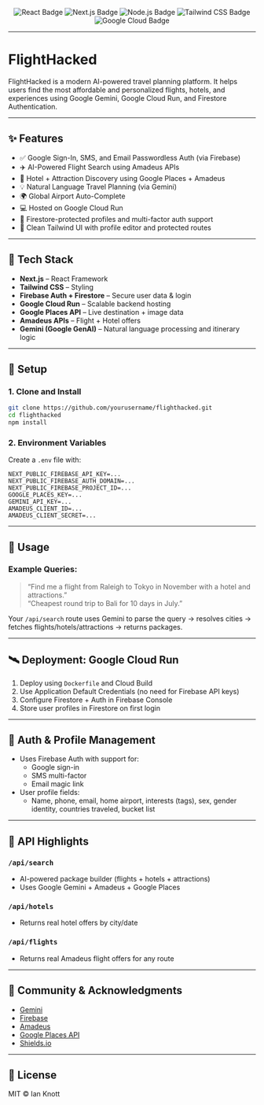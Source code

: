<p align="center">
  <img src="https://img.shields.io/badge/Built%20With-React-61DAFB?logo=react&logoColor=white&style=for-the-badge" alt="React Badge">
  <img src="https://img.shields.io/badge/Framework-Next.js-000000?logo=next.js&logoColor=white&style=for-the-badge" alt="Next.js Badge">
  <img src="https://img.shields.io/badge/Runtime-Node.js-339933?logo=nodedotjs&logoColor=white&style=for-the-badge" alt="Node.js Badge">
  <img src="https://img.shields.io/badge/Styling-Tailwind%20CSS-38B2AC?logo=tailwindcss&logoColor=white&style=for-the-badge" alt="Tailwind CSS Badge">
  <img src="https://img.shields.io/badge/Backend-Google%20Cloud%20Run-4285F4?logo=googlecloud&logoColor=white&style=for-the-badge" alt="Google Cloud Badge">
</p>

---

# FlightHacked

FlightHacked is a modern AI-powered travel planning platform. It helps users find the most affordable and personalized flights, hotels, and experiences using Google Gemini, Google Cloud Run, and Firestore Authentication.

---

## ✨ Features

- ✅ Google Sign-In, SMS, and Email Passwordless Auth (via Firebase)
- ✈️ AI-Powered Flight Search using Amadeus APIs
- 🏨 Hotel + Attraction Discovery using Google Places + Amadeus
- 💡 Natural Language Travel Planning (via Gemini)
- 🌍 Global Airport Auto-Complete
- 💻 Hosted on Google Cloud Run
- 🔐 Firestore-protected profiles and multi-factor auth support
- 🎯 Clean Tailwind UI with profile editor and protected routes

---

## 🚀 Tech Stack

- **Next.js** – React Framework
- **Tailwind CSS** – Styling
- **Firebase Auth + Firestore** – Secure user data & login
- **Google Cloud Run** – Scalable backend hosting
- **Google Places API** – Live destination + image data
- **Amadeus APIs** – Flight + Hotel offers
- **Gemini (Google GenAI)** – Natural language processing and itinerary logic

---

## 🔧 Setup

### 1. Clone and Install

```bash
git clone https://github.com/yourusername/flighthacked.git
cd flighthacked
npm install
```

### 2. Environment Variables

Create a `.env` file with:

```
NEXT_PUBLIC_FIREBASE_API_KEY=...
NEXT_PUBLIC_FIREBASE_AUTH_DOMAIN=...
NEXT_PUBLIC_FIREBASE_PROJECT_ID=...
GOOGLE_PLACES_KEY=...
GEMINI_API_KEY=...
AMADEUS_CLIENT_ID=...
AMADEUS_CLIENT_SECRET=...
```

---

## 🧠 Usage

### Example Queries:

> “Find me a flight from Raleigh to Tokyo in November with a hotel and attractions.”  
> “Cheapest round trip to Bali for 10 days in July.”

Your `/api/search` route uses Gemini to parse the query → resolves cities → fetches flights/hotels/attractions → returns packages.

---

## 🛰 Deployment: Google Cloud Run

1. Deploy using `Dockerfile` and Cloud Build
2. Use Application Default Credentials (no need for Firebase API keys)
3. Configure Firestore + Auth in Firebase Console
4. Store user profiles in Firestore on first login

---

## 🔐 Auth & Profile Management

- Uses Firebase Auth with support for:
  - Google sign-in
  - SMS multi-factor
  - Email magic link
- User profile fields:
  - Name, phone, email, home airport, interests (tags), sex, gender identity, countries traveled, bucket list

---

## 🧩 API Highlights

### `/api/search`
- AI-powered package builder (flights + hotels + attractions)
- Uses Google Gemini + Amadeus + Google Places

### `/api/hotels`
- Returns real hotel offers by city/date

### `/api/flights`
- Returns real Amadeus flight offers for any route

---

## 👥 Community & Acknowledgments

- [Gemini](https://deepmind.google/technologies/gemini)
- [Firebase](https://firebase.google.com)
- [Amadeus](https://developers.amadeus.com)
- [Google Places API](https://developers.google.com/maps/documentation/places/web-service)
- [Shields.io](https://shields.io)

---

## 📄 License

MIT © Ian Knott
